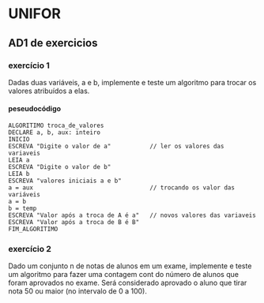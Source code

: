 # UNIFOR
## AD1 de exercicios

### exercício 1 
Dadas duas variáveis, a e b, implemente e teste um algoritmo para trocar os valores atribuídos a elas.
#### peseudocódigo
``` 
ALGORITIMO troca_de_valores
DECLARE a, b, aux: inteiro
INICIO
ESCREVA "Digite o valor de a"			// ler os valores das variaveis
LEIA a
ESCREVA "Digite o valor de b"
LEIA b
ESCREVA "valores iniciais a e b"
a = aux 								// trocando os valor das variáveis 
a = b
b = temp
ESCREVA "Valor após a troca de A é a"	// novos valores das variaveis
ESCREVA "Valor após a troca de B é B"
FIM_ALGORITIMO
```
### exercício 2 
Dado um conjunto n de notas de alunos em um exame, implemente e teste um algoritmo para fazer uma contagem cont do número de alunos que foram aprovados no exame. Será considerado aprovado o aluno que tirar nota 50 ou maior (no intervalo de 0 a 100).

